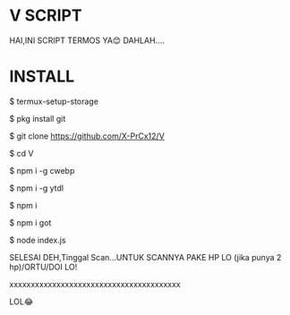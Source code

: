 # V SCRIPT
HAI,INI SCRIPT TERMOS YA😊 DAHLAH....


# INSTALL
$ termux-setup-storage

$ pkg install git

$ git clone https://github.com/X-PrCx12/V

$ cd V

$ npm i -g cwebp

$ npm i -g ytdl

$ npm i 

$ npm i got

$ node index.js

SELESAI DEH,Tinggal Scan...UNTUK SCANNYA PAKE HP LO (jika punya 2 hp)/ORTU/DOI LO!

xxxxxxxxxxxxxxxxxxxxxxxxxxxxxxxxxxxxxxxx


LOL😂
